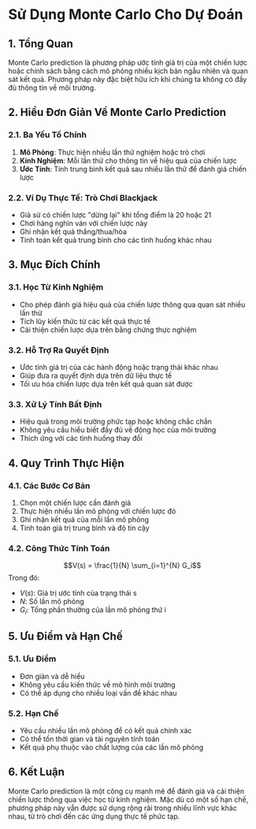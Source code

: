 # Sử Dụng Monte Carlo Cho Dự Đoán

## 1. Tổng Quan
Monte Carlo prediction là phương pháp ước tính giá trị của một chiến lược hoặc chính sách bằng cách mô phỏng nhiều kịch bản ngẫu nhiên và quan sát kết quả. Phương pháp này đặc biệt hữu ích khi chúng ta không có đầy đủ thông tin về môi trường.

## 2. Hiểu Đơn Giản Về Monte Carlo Prediction

### 2.1. Ba Yếu Tố Chính
1. **Mô Phỏng**: Thực hiện nhiều lần thử nghiệm hoặc trò chơi
2. **Kinh Nghiệm**: Mỗi lần thử cho thông tin về hiệu quả của chiến lược
3. **Ước Tính**: Tính trung bình kết quả sau nhiều lần thử để đánh giá chiến lược

### 2.2. Ví Dụ Thực Tế: Trò Chơi Blackjack
- Giả sử có chiến lược "dừng lại" khi tổng điểm là 20 hoặc 21
- Chơi hàng nghìn ván với chiến lược này
- Ghi nhận kết quả thắng/thua/hòa
- Tính toán kết quả trung bình cho các tình huống khác nhau

## 3. Mục Đích Chính

### 3.1. Học Từ Kinh Nghiệm
- Cho phép đánh giá hiệu quả của chiến lược thông qua quan sát nhiều lần thử
- Tích lũy kiến thức từ các kết quả thực tế
- Cải thiện chiến lược dựa trên bằng chứng thực nghiệm

### 3.2. Hỗ Trợ Ra Quyết Định
- Ước tính giá trị của các hành động hoặc trạng thái khác nhau
- Giúp đưa ra quyết định dựa trên dữ liệu thực tế
- Tối ưu hóa chiến lược dựa trên kết quả quan sát được

### 3.3. Xử Lý Tính Bất Định
- Hiệu quả trong môi trường phức tạp hoặc không chắc chắn
- Không yêu cầu hiểu biết đầy đủ về động học của môi trường
- Thích ứng với các tình huống thay đổi

## 4. Quy Trình Thực Hiện

### 4.1. Các Bước Cơ Bản
1. Chọn một chiến lược cần đánh giá
2. Thực hiện nhiều lần mô phỏng với chiến lược đó
3. Ghi nhận kết quả của mỗi lần mô phỏng
4. Tính toán giá trị trung bình và độ tin cậy

### 4.2. Công Thức Tính Toán
$$V(s) = \frac{1}{N} \sum_{i=1}^{N} G_i$$
Trong đó:
- $V(s)$: Giá trị ước tính của trạng thái s
- $N$: Số lần mô phỏng
- $G_i$: Tổng phần thưởng của lần mô phỏng thứ i

## 5. Ưu Điểm và Hạn Chế

### 5.1. Ưu Điểm
- Đơn giản và dễ hiểu
- Không yêu cầu kiến thức về mô hình môi trường
- Có thể áp dụng cho nhiều loại vấn đề khác nhau

### 5.2. Hạn Chế
- Yêu cầu nhiều lần mô phỏng để có kết quả chính xác
- Có thể tốn thời gian và tài nguyên tính toán
- Kết quả phụ thuộc vào chất lượng của các lần mô phỏng

## 6. Kết Luận
Monte Carlo prediction là một công cụ mạnh mẽ để đánh giá và cải thiện chiến lược thông qua việc học từ kinh nghiệm. Mặc dù có một số hạn chế, phương pháp này vẫn được sử dụng rộng rãi trong nhiều lĩnh vực khác nhau, từ trò chơi đến các ứng dụng thực tế phức tạp.
